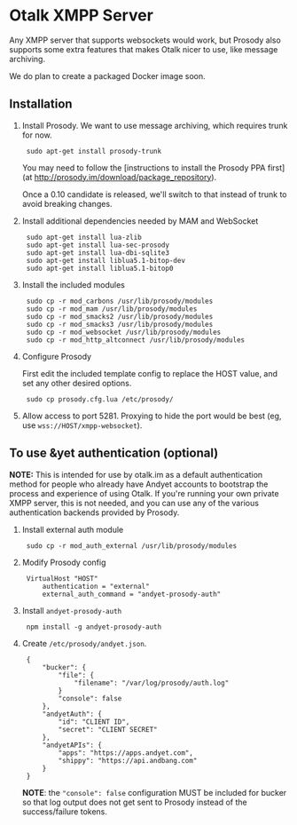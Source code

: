 # Otalk XMPP Server

Any XMPP server that supports websockets would work, but Prosody also supports
some extra features that makes Otalk nicer to use, like message archiving.

We do plan to create a packaged Docker image soon.


## Installation

1. Install Prosody. We want to use message archiving, which requires trunk for now.

        sudo apt-get install prosody-trunk

   You may need to follow the [instructions to install the Prosody PPA first](at http://prosody.im/download/package_repository).

   Once a 0.10 candidate is released, we'll switch to that instead of trunk to avoid breaking changes.

2. Install additional dependencies needed by MAM and WebSocket

        sudo apt-get install lua-zlib
        sudo apt-get install lua-sec-prosody
        sudo apt-get install lua-dbi-sqlite3
        sudo apt-get install liblua5.1-bitop-dev
        sudo apt-get install liblua5.1-bitop0

3. Install the included modules

        sudo cp -r mod_carbons /usr/lib/prosody/modules
        sudo cp -r mod_mam /usr/lib/prosody/modules
        sudo cp -r mod_smacks2 /usr/lib/prosody/modules
        sudo cp -r mod_smacks3 /usr/lib/prosody/modules
        sudo cp -r mod_websocket /usr/lib/prosody/modules
        sudo cp -r mod_http_altconnect /usr/lib/prosody/modules

4. Configure Prosody

   First edit the included template config to replace the HOST value, and set any other desired options.

        sudo cp prosody.cfg.lua /etc/prosody/

5. Allow access to port 5281. Proxying to hide the port would be best (eg, use `wss://HOST/xmpp-websocket`).


## To use &yet authentication (optional)

**NOTE:** This is intended for use by otalk.im as a default authentication
method for people who already have Andyet accounts to bootstrap the
process and experience of using Otalk. If you're running your own private
XMPP server, this is not needed, and you can use any of the various
authentication backends provided by Prosody.

1. Install external auth module

        sudo cp -r mod_auth_external /usr/lib/prosody/modules

2. Modify Prosody config

        VirtualHost "HOST"
            authentication = "external"
            external_auth_command = "andyet-prosody-auth"

3. Install `andyet-prosody-auth`

        npm install -g andyet-prosody-auth

4. Create `/etc/prosody/andyet.json`. 

        {
            "bucker": {
                "file": {
                    "filename": "/var/log/prosody/auth.log"
                }
                "console": false
            },
            "andyetAuth": {
                "id": "CLIENT ID",
                "secret": "CLIENT SECRET"
            },
            "andyetAPIs": {
                "apps": "https://apps.andyet.com",
                "shippy": "https://api.andbang.com"
            }
        }

    **NOTE**: the `"console": false` configuration MUST be included for bucker so that log output does not get sent to Prosody instead of the success/failure tokens.
